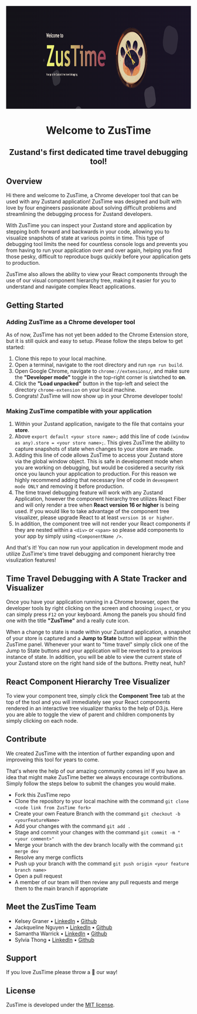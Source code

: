 <div align="center">
    <img src="/src/zustime_banner.png" height="280px" width="100%"/>
    <h1>Welcome to ZusTime</h1>
    <h2>Zustand's first dedicated time travel debugging tool!</h2>
</div>

## Overview
Hi there and welcome to ZusTime, a Chrome developer tool that can be used with any Zustand application! ZusTime was designed and built with love by four engineers passionate about solving difficult problems and streamlining the debugging process for Zustand developers.

With ZusTime you can inspect your Zustand store and application by stepping both forward and backwards in your code, allowing you to visualize snapshots of state at various points in time. This type of debugging tool limits the need for countless console logs and prevents you from having to run your application over and over again, helping you find those pesky, difficult to reproduce bugs quickly before your application gets to production.

ZusTime also allows the ability to view your React components through the use of our visual component hierarchy tree, making it easier for you to understand and navigate complex React applications. 

## Getting Started
### Adding ZusTime as a Chrome developer tool
As of now, ZusTime has not yet been added to the Chrome Extension store, but it is still quick and easy to setup. 
Please follow the steps below to get started:
1. Clone this repo to your local machine.
2. Open a terminal, navigate to the root directory and run ``` npm run build ```.
3. Open Google Chrome, navigate to `chrome://extensions/`, and make sure the **"Developer mode"** toggle in the top-right corner is siwtched to **on**.
4. Click the **"Load unpacked"** button in the top-left and select the directory `chrome-extension` on your local machine.
5. Congrats! ZusTime will now show up in your Chrome developer tools!

### Making ZusTime compatible with your application
1. Within your Zustand application, navigate to the file that contains your **store**.
2. Above `export default <your store name>;` add this line of code `(window as any).store = <your store name>;`. This gives ZusTime the ability to capture snapshots of state when changes to your store are made.
3. Adding this line of code allows ZusTime to access your Zustand store via the global window object. This is safe in development mode when you are working on debugging, but would be cosidered a security risk once you launch your application to production. For this reason we highly recommend adding that necessary line of code in `deveopment mode ONLY` and removing it before production.
4. The time travel debugging feature will work with any Zustand Application, however the component hierarchy tree utilizes React Fiber and will only render a tree when **React version 16 or higher** is being used. If you would like to take advantage of the component tree visualizer, please upgrade React to at least `version 16 or higher`.
5. In addition, the component tree will not render your React components if they are nested within a `<div>` or `<span>` so please add components to your app by simply using `<ComponentName />`.

And that's it! You can now run your application in development mode and utilize ZusTime's time travel debugging and component hierarchy tree visulization features!

## Time Travel Debugging with A State Tracker and Visualizer
Once you have your application running in a Chrome browser, open the developer tools by right clicking on the screen and choosing `inspect`, or you can simply press `F12` on your keyboard. Among the panels you should find one with the title **"ZusTime"** and a really cute icon.

When a change to state is made within your Zustand application, a snapshot of your store is captured and a **Jump to State** button will appear within the ZusTime panel. Whenever your want to "time travel" simply click one of the Jump to State buttons and your application will be reverted to a previous instance of state. In addition, you will be able to view the current state of your Zustand store on the right hand side of the buttons. Pretty neat, huh?

## React Component Hierarchy Tree Visualizer
To view your component tree, simply click the **Component Tree** tab at the top of the tool and you will immediately see your React components rendered in an interactive tree visualizer thanks to the help of D3.js. Here you are able to toggle the view of parent and children components by simply clicking on each node. 

## Contribute
We created ZusTime with the intention of further expanding upon and improveing this tool for years to come.

That's where the help of our amazing community comes in! If you have an idea that might make ZusTime better we always encourage contributions. Simply follow the steps below to submit the changes you would make.

- Fork this ZusTime repo
- Clone the repository to your local machine with the command `git clone <code link from ZusTime fork>`
- Create your own Feature Branch with the command `git checkout -b <yourFeatureName>`
- Add your changes with the command `git add .`
- Stage and commit your changes with the command `git commit -m "<your comment>"`
- Merge your branch with the dev branch locally with the command `git merge dev`
- Resolve any merge conflicts
- Push up your branch with the command `git push origin <your feature branch name>`
- Open a pull request
- A member of our team will then review any pull requests and merge them to the main branch if appropriate

## Meet the ZusTime Team
- Kelsey Graner • [LinkedIn](https://www.linkedin.com/in/kelseygraner/) • [Github](https://github.com/kels-graner)
- Jackqueline Nguyen • [LinkedIn](https://www.linkedin.com/in/jackquelinenguyen/) • [Github](https://github.com/jackquelinenguyen)
- Samantha Warrick • [LinkedIn](https://www.linkedin.com/in/samantha-warrick/) • [Github](https://github.com/samanthawarrick)
- Sylvia Thong • [LinkedIn](https://www.linkedin.com/in/sylviathong/) • [Github](https://github.com/sylvia45335)

## Support
If you love ZusTime please throw a :star2: our way! 

## License
ZusTime is developed under the [MIT license](https://github.com/open-source-labs/ZusTime/LICENSE).

